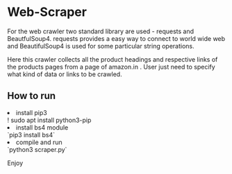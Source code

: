 # Web-Scraper

For the web crawler two standard library are used - requests and BeautfulSoup4. requests provides a easy way to connect to world wide web and BeautifulSoup4 is used for some particular string operations.

Here this crawler collects all the product headings and respective links of the products pages from a page of amazon.in . User just need to specify what kind of data or links to be crawled.

## How to run
<li>install pip3</li> 
! sudo apt install python3-pip
<li>install bs4 module</li> 
`pip3 install bs4`
<li>compile and run</li> 
`python3 scraper.py`

Enjoy
